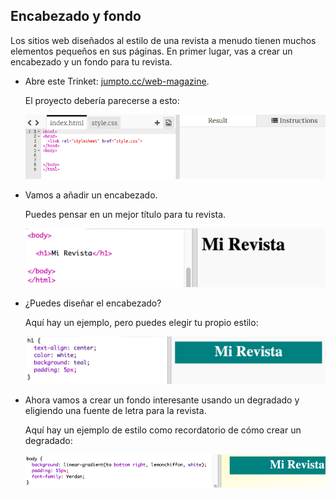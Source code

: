 ## Encabezado y fondo

Los sitios web diseñados al estilo de una revista a menudo tienen muchos elementos pequeños en sus páginas. En primer lugar, vas a crear un encabezado y un fondo para tu revista.

+ Abre este Trinket: <a href="http://jumpto.cc/web-magazine" target="_blank">jumpto.cc/web-magazine</a>.
    
    El proyecto debería parecerse a esto:
    
    ![screenshot](images/magazine-starter.png)

+ Vamos a añadir un encabezado.
    
    Puedes pensar en un mejor título para tu revista.
    
    ![screenshot](images/magazine-heading.png)

+ ¿Puedes diseñar el encabezado?
    
    Aquí hay un ejemplo, pero puedes elegir tu propio estilo:
    
    ![screenshot](images/magazine-heading-style.png)

+ Ahora vamos a crear un fondo interesante usando un degradado y eligiendo una fuente de letra para la revista.
    
    Aquí hay un ejemplo de estilo como recordatorio de cómo crear un degradado:
    
    ![screenshot](images/magazine-background.png)
